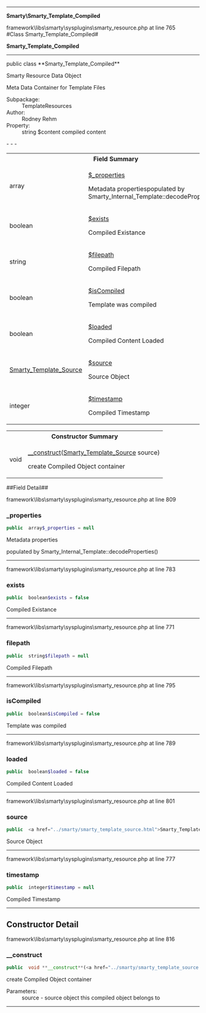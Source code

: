 - - -

**Smarty\Smarty_Template_Compiled**
<div class="location">framework\libs\smarty\sysplugins\smarty_resource.php at line 765</div>
#Class Smarty_Template_Compiled#

**Smarty_Template_Compiled**


- - -

<p class="signature">public  class **Smarty_Template_Compiled**</p>

<div class="comment" id="overview_description"><p>Smarty Resource Data Object</p><p>Meta Data Container for Template Files</p></div>

<dl>
<dt>Subpackage:</dt>
<dd>TemplateResources</dd>
<dt>Author:</dt>
<dd>Rodney Rehm</dd>
<dt>Property:</dt>
<dd>string $content compiled content</dd>
</dl>
- - -

<table id="summary_field">
<tr><th colspan="2">Field Summary</th></tr>
<tr>
<td class="type"> array</td>
<td class="description"><p class="name"><a href="#_properties">$_properties</a></p><p class="description">Metadata propertiespopulated by Smarty_Internal_Template::decodeProperties()</p></td>
</tr>
<tr>
<td class="type"> boolean</td>
<td class="description"><p class="name"><a href="#exists">$exists</a></p><p class="description">Compiled Existance</p></td>
</tr>
<tr>
<td class="type"> string</td>
<td class="description"><p class="name"><a href="#filepath">$filepath</a></p><p class="description">Compiled Filepath</p></td>
</tr>
<tr>
<td class="type"> boolean</td>
<td class="description"><p class="name"><a href="#isCompiled">$isCompiled</a></p><p class="description">Template was compiled</p></td>
</tr>
<tr>
<td class="type"> boolean</td>
<td class="description"><p class="name"><a href="#loaded">$loaded</a></p><p class="description">Compiled Content Loaded</p></td>
</tr>
<tr>
<td class="type"> <a href="../smarty/smarty_template_source.html">Smarty_Template_Source</a></td>
<td class="description"><p class="name"><a href="#source">$source</a></p><p class="description">Source Object</p></td>
</tr>
<tr>
<td class="type"> integer</td>
<td class="description"><p class="name"><a href="#timestamp">$timestamp</a></p><p class="description">Compiled Timestamp</p></td>
</tr>
</table>

<table id="summary_constructor">
<tr><th colspan="2">Constructor Summary</th></tr>
<tr>
<td class="type"> void</td>
<td class="description"><p class="name"><a href="#__construct">__construct</a>(<a href="../smarty/smarty_template_source.html">Smarty_Template_Source</a> source)</p><p class="description">create Compiled Object container</p></td>
</tr>
</table>

##Field Detail##
<div class="location">framework\libs\smarty\sysplugins\smarty_resource.php at line 809</div>
<h3 id="_properties">_properties</h3>

```php
public  array$_properties = null
```
<div class="details">
<p>Metadata properties</p><p>populated by Smarty_Internal_Template::decodeProperties()</p></div>

- - -

<div class="location">framework\libs\smarty\sysplugins\smarty_resource.php at line 783</div>
<h3 id="exists">exists</h3>

```php
public  boolean$exists = false
```
<div class="details">
<p>Compiled Existance</p></div>

- - -

<div class="location">framework\libs\smarty\sysplugins\smarty_resource.php at line 771</div>
<h3 id="filepath">filepath</h3>

```php
public  string$filepath = null
```
<div class="details">
<p>Compiled Filepath</p></div>

- - -

<div class="location">framework\libs\smarty\sysplugins\smarty_resource.php at line 795</div>
<h3 id="isCompiled">isCompiled</h3>

```php
public  boolean$isCompiled = false
```
<div class="details">
<p>Template was compiled</p></div>

- - -

<div class="location">framework\libs\smarty\sysplugins\smarty_resource.php at line 789</div>
<h3 id="loaded">loaded</h3>

```php
public  boolean$loaded = false
```
<div class="details">
<p>Compiled Content Loaded</p></div>

- - -

<div class="location">framework\libs\smarty\sysplugins\smarty_resource.php at line 801</div>
<h3 id="source">source</h3>

```php
public  <a href="../smarty/smarty_template_source.html">Smarty_Template_Source</a>$source = null
```
<div class="details">
<p>Source Object</p></div>

- - -

<div class="location">framework\libs\smarty\sysplugins\smarty_resource.php at line 777</div>
<h3 id="timestamp">timestamp</h3>

```php
public  integer$timestamp = null
```
<div class="details">
<p>Compiled Timestamp</p></div>

- - -

<h2 id="detail_method">Constructor Detail</h2>
<div class="location">framework\libs\smarty\sysplugins\smarty_resource.php at line 816</div>
<h3 id="__construct()">__construct</h3>

```php
public  void **__construct**(<a href="../smarty/smarty_template_source.html">Smarty_Template_Source</a> source)
```
<div class="details">
<p>create Compiled Object container</p><dl>
<dt>Parameters:</dt>
<dd>source - source object this compiled object belongs to</dd>
</dl>
</div>

- - -

